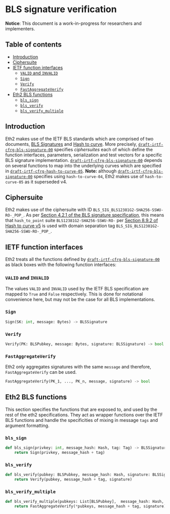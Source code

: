 # BLS signature verification

**Notice**: This document is a work-in-progress for researchers and implementers.

## Table of contents
<!-- TOC -->

- [Introduction](#introduction)
- [Ciphersuite](#ciphersuite)
- [IETF function interfaces](#ietf-function-interfaces)
    - [`VALID` and `INVALID`](#valid-and-invalid)
    - [`Sign`](#sign)
    - [`Verify`](#verify)
    - [`FastAggregateVerify`](#fastaggregateverify)
- [Eth2 BLS functions](#eth2-bls-functions)
    - [`bls_sign`](#bls-sign)
    - [`bls_verify`](#bls-verify)
    - [`bls_verify_multiple`](#bls-verify-multiple)

<!-- /TOC -->

## Introduction

Eth2 makes use of the IETF BLS standards which are comprised of two documents, [BLS Signatures](https://tools.ietf.org/html/draft-irtf-cfrg-bls-signature-00) and [Hash to curve](https://tools.ietf.org/html/draft-irtf-cfrg-hash-to-curve-05). More precisely, [`draft-irtf-cfrg-bls-signature-00`](https://tools.ietf.org/html/draft-irtf-cfrg-bls-signature-00) specifies *ciphersuites* each of which define the function interfaces, parameters, serialization and test vectors for a specific BLS signature implementation. [`draft-irtf-cfrg-bls-signature-00`](https://tools.ietf.org/html/draft-irtf-cfrg-bls-signature-00) depends on several functions to map into the underlying curves which are specified in [`draft-irtf-cfrg-hash-to-curve-05`](https://tools.ietf.org/html/draft-irtf-cfrg-hash-to-curve-05). **Note:** although [`draft-irtf-cfrg-bls-signature-00`](https://tools.ietf.org/html/draft-irtf-cfrg-bls-signature-00) specifies using `hash-to-curve-04`, Eth2 makes use of `hash-to-curve-05` as it superseded v4.

## Ciphersuite

Eth2 makes use of the ciphersuite with ID `BLS_SIG_BLS12381G2-SHA256-SSWU-RO-_POP_`. As per [Section 4.2.1 of the BLS signature specification](https://tools.ietf.org/html/draft-irtf-cfrg-bls-signature-00#section-4.2.1), this means that `hash_to_point` suite `BLS12381G2-SHA256-SSWU-RO-` per [Section 8.9.2 of Hash to curve v5](https://tools.ietf.org/html/draft-irtf-cfrg-hash-to-curve-05#section-8.9.2) is used with domain separation tag `BLS_SIG_BLS12381G2-SHA256-SSWU-RO-_POP_`.

## IETF function interfaces

Eth2 treats all the functions defined by [`draft-irtf-cfrg-bls-signature-00`](https://tools.ietf.org/html/draft-irtf-cfrg-bls-signature-00) as black boxes with the following function interfaces:

### `VALID` and `INVALID`

The values `VALID` and `INVALID` used by the  IETF BLS specification are mapped to `True` and `False` respectively. This is done for notational convenience here, but may not be the case for all BLS implementations.

### `Sign`

```python
Sign(SK: int, message: Bytes) -> BLSSignature
```

### `Verify`

```python
Verify(PK: BLSPubkey, message: Bytes, signature: BLSSignature) -> bool
```

### `FastAggregateVerify`

Eth2 only aggregates signatures with the same `message` and therefore, `FastAggregateVerify` can be used.

```python
FastAggregateVerify(PK_1, ..., PK_n, message, signature) -> bool
```

## Eth2 BLS functions

This section specifies the functions that are exposed to, and used by the rest of the eth2 specifications. They act as wrapper functions over the IETF BLS functions and handle the specificities of mixing in message `tags` and argument formatting.

### `bls_sign`

```python
def bls_sign(privkey: int, message_hash: Hash, tag: Tag) -> BLSSignature:
    return Sign(privkey, message_hash + tag)
```

### `bls_verify`

```python
def bls_verify(pubkey: BLSPubkey, message_hash: Hash, signature: BLSSignature, tag: Tag) -> bool:
    return Verify(pubkey, message_hash + tag, signature)
```

### `bls_verify_multiple`

```python
def bls_verify_multiple(pubkeys: List[BLSPubkey],  message_hash: Hash, signature: BLSSignature, tag: Tag) -> bool:
    return FastAggregateVerify(*pubkeys, message_hash + tag, signature)
```

